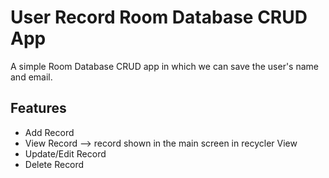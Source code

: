 # User Record Room Database CRUD App
A simple Room Database CRUD app in which we can save the user's name and email.

## Features
* Add Record
* View Record --> record shown in the main screen in recycler View
* Update/Edit Record
* Delete Record

